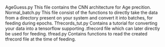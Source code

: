 AgeGuess.py
This file contains the CNN architecture for Age precition.
Normal_batch.py
This file consist of the functions to directly take the data from a directory present on your system and convert it into batches,
for feeding during epochs.
Tfrecords_tut.py
Contains a tutorial for converting your data into a tensorflow supporting .tfrecord file which can later directly be used for feeding.
tfread.py
Contains functions to read the created tfrecord file at the time of feeding.
